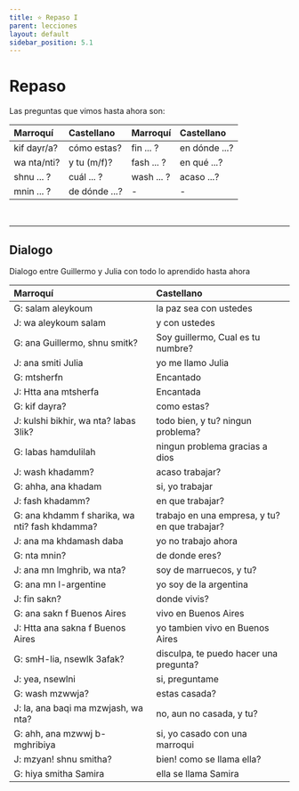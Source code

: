 ```yaml
---
title: ⭐ Repaso I
parent: lecciones
layout: default
sidebar_position: 5.1
---
```


# Repaso

Las preguntas que vimos hasta ahora son:

| Marroquí    | Castellano    | Marroquí   | Castellano    |
|:------------|:--------------|:-----------|:--------------|
| kif dayr/a? | cómo estas?   | fin ... ?  | en dónde ...? |
| wa nta/nti? | y tu (m/f)?   | fash ... ? | en qué ...?   |
| shnu ... ?  | cuál ... ?    | wash ... ? | acaso ...?    |
| mnin ... ?  | de dónde ...? | -          | -             |

<br />

---

## Dialogo

Dialogo entre Guillermo y Julia con todo lo aprendido hasta ahora

| Marroquí                                       | Castellano                                     |
|:-----------------------------------------------|:-----------------------------------------------|
| G: salam aleykoum                              | la paz sea con ustedes                         |
| J: wa aleykoum salam                           | y con ustedes                                  |
| G: ana Guillermo, shnu smitk?                  | Soy guillermo, Cual es tu numbre?              |
| J: ana smiti Julia                             | yo me llamo Julia                              |
| G: mtsherfn                                    | Encantado                                      |
| J: Htta ana mtsherfa                           | Encantada                                      |
| G: kif dayra?                                  | como estas?                                    |
| J: kulshi bikhir, wa nta? labas 3lik?          | todo bien, y tu? ningun problema?              |
| G: labas hamdulilah                            | ningun problema gracias a dios                 |
| J: wash khadamm?                               | acaso trabajar?                                |
| G: ahha, ana khadam                            | si, yo trabajar                                |
| J: fash khadamm?                               | en que trabajar?                               |
| G: ana khdamm f sharika, wa nti? fash khdamma? | trabajo en una empresa, y tu? en que trabajar? |
| J: ana ma khdamash daba                        | yo no trabajo ahora                            |
| G: nta mnin?                                   | de donde eres?                                 |
| J: ana mn lmghrib, wa nta?                     | soy de marruecos, y tu?                        |
| G: ana mn l-argentine                          | yo soy de la argentina                         |
| J: fin sakn?                                   | donde vivis?                                   |
| G: ana sakn f Buenos Aires                     | vivo en Buenos Aires                           |
| J: Htta ana sakna f Buenos Aires               | yo tambien vivo en Buenos Aires                |
| G: smH-lia, nsewlk 3afak?                      | disculpa, te puedo hacer una pregunta?         |
| J: yea, nsewlni                                | si, preguntame                                 |
| G: wash mzwwja?                                | estas casada?                                  |
| J: la, ana baqi ma mzwjash, wa nta?            | no, aun no casada, y tu?                       |
| G: ahh, ana mzwwj b-mghribiya                  | si, yo casado con una marroqui                 |
| J: mzyan! shnu smitha?                         | bien! como se llama ella?                      |
| G: hiya smitha Samira                          | ella se llama Samira                           |